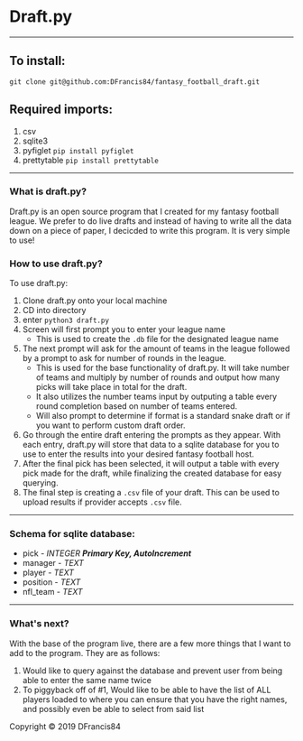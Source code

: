 # Draft.py
---
## To install:
`git clone git@github.com:DFrancis84/fantasy_football_draft.git`
## Required imports:
1. csv
2. sqlite3
3. pyfiglet `pip install pyfiglet`
4. prettytable `pip install prettytable`
---
### What is draft.py?
Draft.py is an open source program that I created for my fantasy football league.  We prefer to do live drafts and instead of having to write all the data down on a piece of paper, I decicded to write this program. It is very simple to use! 

### How to use draft.py?
To use draft.py:
1. Clone draft.py onto your local machine
2. CD into directory
3. enter `python3 draft.py`
4. Screen will first prompt you to enter your league name
    * This is used to create the `.db` file for the designated league name
5. The next prompt will ask for the amount of teams in the league followed by a prompt to ask for number of rounds in the league.
    * This is used for the base functionality of draft.py.  It will take number of teams and multiply by number of rounds and output how many picks will take place in total for the draft.
    * It also utilizes the number teams input by outputing a table every round completion based on number of teams entered.
    * Will also prompt to determine if format is a standard snake draft or if you want to perform custom draft order.
6. Go through the entire draft entering the prompts as they appear.  With each entry, draft.py will store that data to a sqlite database for you to use to enter the results into your desired fantasy football host.
7. After the final pick has been selected, it will output a table with every pick made for the draft, while finalizing the created database for easy querying.
8. The final step is creating a `.csv` file of your draft.  This can be used to upload results if provider accepts `.csv` file.
---
### Schema for sqlite database:
- pick - _INTEGER_ ***Primary Key, AutoIncrement***
- manager - _TEXT_
- player - _TEXT_
- position - _TEXT_
- nfl_team - _TEXT_
---
### What's next?
With the base of the program live, there are a few more things that I want to add to the program.  They are as follows:
1. Would like to query against the database and prevent user from being able to enter the same name twice
2. To piggyback off of #1, Would like to be able to have the list of ALL players loaded to where you can ensure that you have the right names, and possibly even be able to select from said list

Copyright © 2019 DFrancis84
